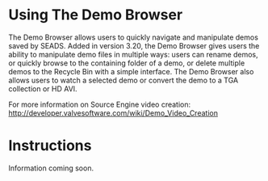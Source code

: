 # Using The Demo Browser #

The Demo Browser allows users to quickly navigate and manipulate demos saved by SEADS.  Added in version 3.20, the Demo Browser gives users the ability to manipulate demo files in multiple ways: users can rename demos, or quickly browse to the containing folder of a demo, or delete multiple demos to the Recycle Bin with a simple interface.  The Demo Browser also allows users to watch a selected demo or convert the demo to a TGA collection or HD AVI.

For more information on Source Engine video creation: http://developer.valvesoftware.com/wiki/Demo_Video_Creation


# Instructions #

Information coming soon.